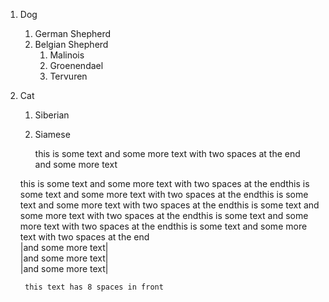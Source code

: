 

1. Dog
	1. German Shepherd
	2. Belgian Shepherd
		1. Malinois
		2. Groenendael
		3. Tervuren
2. Cat
	1. Siberian
	2. Siamese
    
		this is some text
		and some more text with two spaces at the end  
		and some more text
		
	this is some text and some more text with two spaces at the endthis is some text and some more text with two spaces at the endthis is some text and some more text with two spaces at the endthis is some text and some more text with two spaces at the endthis is some text and some more text with two spaces at the endthis is some text and some more text with two spaces at the end  
	|and some more text|  
		|and some more text|  
			|and some more text|

        this text has 8 spaces in front

